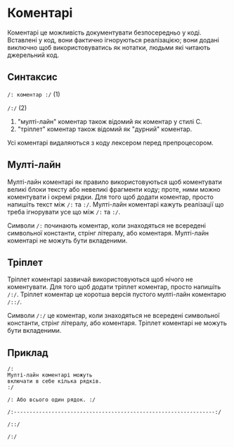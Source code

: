 # Коментарі

Коментарі це можливість документувати безпосередньо у коді.
Вставлені у код, вони фактично ігноруються реалізацією;
вони додані виключно щоб використовуватись як нотатки, людьми які читають джерельний код.

## Синтаксис

`/: коментар :/` (1)

`/:/` (2)

 1) "мулті-лайн" коментар також відомий як коментар у стилі С.
 2) "тріплет" коментар також відомий як "дурний" коментар.

Усі коментарі видаляються з коду лексером перед препроцесором.

## Мулті-лайн

Мулті-лайн коментарі як правило використовуються щоб коментувати великі блоки тексту
або невеликі фрагменти коду; проте, ними можно коментувати і окремі рядки.
Для того щоб додати коментар, просто напишіть текст між `/:` та `:/`.
Мулті-лайн коментарі кажуть реалізації що треба ігнорувати усе що між `/:` та `:/`.

Символи `/:` починають коментар, коли знаходяться не всередені символьної константи, стрінг літералу, або коментаря.
Мулті-лайн коментарі не можуть бути вкладеними.

## Тріплет

Тріплет коментарі зазвичай використовуються щоб нічого не коментувати.
Для того щоб додати тріплет коментар, просто напишіть `/:/`.
Тріплет коментар це коротша версія пустого мулті-лайн коментарю `/::/`.

Символи `/:/` це коментар, коли знаходяться не всередені символьної константи, стрінг літералу, або коментаря.
Тріплет коментарі не можуть бути вкладеними.

## Приклад

```
/:
Мулті-лайн коментарі можуть
включати в себе кілька рядків.
:/
 
/: Або всього один рядок. :/

/:----------------------------------------------------------------:/

/::/

/:/
```

